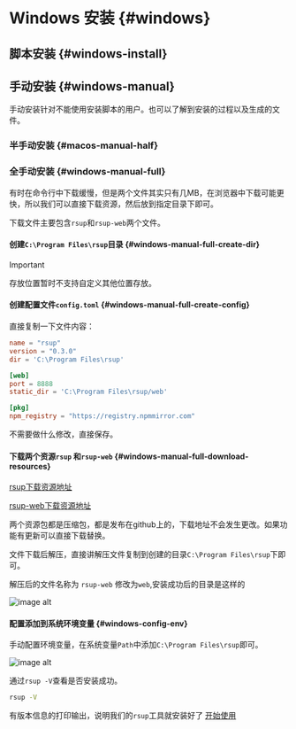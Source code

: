 # Windows 安装 {#windows}

## 脚本安装 {#windows-install}

## 手动安装 {#windows-manual}

手动安装针对不能使用安装脚本的用户。也可以了解到安装的过程以及生成的文件。

### 半手动安装 {#macos-manual-half}

### 全手动安装 {#windows-manual-full}

有时在命令行中下载缓慢，但是两个文件其实只有几MB，在浏览器中下载可能更快，所以我们可以直接下载资源，然后放到指定目录下即可。

下载文件主要包含`rsup`和`rsup-web`两个文件。

#### 创建`C:\Program Files\rsup`目录 {#windows-manual-full-create-dir}

> [!IMPORTANT]
>存放位置暂时不支持自定义其他位置存放。

#### 创建配置文件`config.toml` {#windows-manual-full-create-config}

直接复制一下文件内容：

```toml
name = "rsup"
version = "0.3.0"
dir = 'C:\Program Files\rsup'

[web]
port = 8888
static_dir = 'C:\Program Files\rsup/web'

[pkg]
npm_registry = "https://registry.npmmirror.com"
```

不需要做什么修改，直接保存。

#### 下载两个资源`rsup` 和`rsup-web` {#windows-manual-full-download-resources}

[rsup下载资源地址](https://github.com/ngd-b/rsup/releases/download/latest/rsup-windows-latest.zip)

[rsup-web下载资源地址](https://github.com/ngd-b/rsup-web/releases/download/latest/rsup-web.tar.gz)

两个资源包都是压缩包，都是发布在github上的，下载地址不会发生更改。如果功能有更新可以直接下载替换。

文件下载后解压，直接讲解压文件复制到创建的目录`C:\Program Files\rsup`下即可。

解压后的文件名称为 `rsup-web` 修改为`web`,安装成功后的目录是这样的

![image alt](/assets/windows-intaller-dir.png)

#### 配置添加到系统环境变量 {#windows-config-env}

手动配置环境变量，在系统变量`Path`中添加`C:\Program Files\rsup`即可。

![image alt](/assets/windows-config-env.png)

通过`rsup -V`查看是否安装成功。

```sh
rsup -V
```

有版本信息的打印输出，说明我们的`rsup`工具就安装好了 [开始使用](../start/base)
